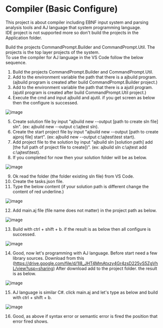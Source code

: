 # Compiler (Basic Configure)
This project is about compiler including EBNF input system and parsing analysis tools and AJ language that system programming language. <br/>
IDE project is not supported more so don't build the projects in the Application folder. <br/>

Build the projects CommandPrompt.Builder and CommandPrompt.Util. The projects is the top layer projects of the system. <br/>
To use the compiler for AJ language in the VS Code follow the below sequence. <br/>

1. Build the projects CommandPrompt.Builder and CommandPrompt.Util.
2. Add to the environment variable the path that there is a ajbuild program. (ajbuild program is created after build CommandPrompt.Builder project.)
3. Add to the environment variable the path that there is a ajutil program. (ajutil program is created after build CommandPrompt.Util project.)
4. Execute the cmd and input ajbuild and ajutil. if you get screen as below then the configure is successed.

![image](https://user-images.githubusercontent.com/69152847/167346391-8e345c1f-5666-4e77-934e-67adecdccc1d.png)

5. Create solution file by input "ajbuild new --output [path to create sln file] sln". (ex: ajbuild new --output c:\ajtest sln). <br/>
6. Create the start project file by input "ajbuild new --output [path to create ajproj file] start". (ex: ajbuild new --output c:\ajtest\test start). <br/>
7. Add project file to the solution by input "ajbuild sln [solution path] add [the full path of project file to create])". (ex: ajbuild sln c:\ajtest add c:\ajtest\test). <br/>
8. If you completed for now then your solution folder will be as below.
  
![image](https://user-images.githubusercontent.com/69152847/167367389-b5eb6c3f-c35d-49d9-a86c-14378dc247e7.png)

9. Ok read the folder (the folder existing sln file) from VS Code.
10. Create the tasks.json file.
11. Type the below content (if your solution path is different change the content of red underline.)

![image](https://user-images.githubusercontent.com/69152847/167354844-e521ad39-3248-479b-82ff-4f5770f46a07.png)

12. Add main.aj file (file name does not matter) in the project path as below.

![image](https://user-images.githubusercontent.com/69152847/167367680-e72684d5-1904-49a3-894b-a84393eef56c.png)

13. Build with ctrl + shift + b. if the result is as below then all configure is successed.

![image](https://user-images.githubusercontent.com/69152847/167359849-f62a91e0-bdd3-40d4-9559-eb2bc3db2f35.png)

14. Good, now let's programming with AJ language. Before start need a few library sources. 
Download from this (https://drive.google.com/file/d/1l8_JHT4MmAtxzy4Gr4zsD225vS5ZgVhL/view?usp=sharing)
After download add to the project folder. the result is as below.

![image](https://user-images.githubusercontent.com/69152847/167375176-b86da848-3c18-4c85-9516-022db487b2db.png)

15. AJ language is similar C#. click main.aj and let's type as below and build with ctrl + shift + b.

![image](https://user-images.githubusercontent.com/69152847/167421900-312ae860-2ebf-4c09-8528-fc530de61778.png)

16. Good, as above if syntax error or semantic error is fired the position that error fired shows.




